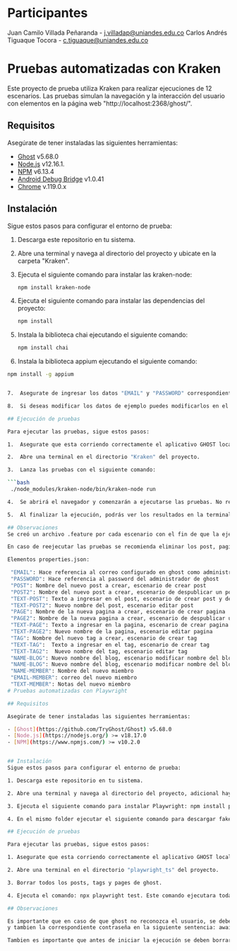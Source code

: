 # Participantes
Juan Camilo Villada Peñaranda - j.villadap@uniandes.edu.co
Carlos Andrés Tiguaque Tocora - c.tiguaque@uniandes.edu.co

# Pruebas automatizadas con Kraken

Este proyecto de prueba utiliza Kraken para realizar ejecuciones de 12 escenarios. Las pruebas simulan la navegación y la interacción del usuario con elementos en la página web "http://localhost:2368/ghost/".

## Requisitos

Asegúrate de tener instaladas las siguientes herramientas:

- [Ghost](https://github.com/TryGhost/Ghost) v5.68.0
- [Node.js](https://nodejs.org/) v12.16.1.
- [NPM](https://www.npmjs.com/) v6.13.4
- [Android Debug Bridge](https://developer.android.com/tools/adb?hl=es-419) v1.0.41
- [Chrome](https://www.google.com/intl/es-419/chrome/) v.119.0.x

## Instalación
Sigue estos pasos para configurar el entorno de prueba:

1. Descarga este repositorio en tu sistema.

2. Abre una terminal y navega al directorio del proyecto y ubicate en la carpeta "Kraken".

3. Ejecuta el siguiente comando para instalar las kraken-node:

   ```bash
   npm install kraken-node

4. Ejecuta el siguiente comando para instalar las dependencias del proyecto:

   ```bash
   npm install

5. Instala la biblioteca chai ejecutando el siguiente comando:

   ```bash
   npm install chai

6.  Instala la biblioteca appium ejecutando el siguiente comando:

   ```bash
   npm install -g appium


7.  Asegurate de ingresar los datos "EMAIL" y "PASSWORD" correspondientes al usuario administrador de GHOST en el archivo "Kraken/properties.json". 

8.  Si deseas modificar los datos de ejemplo puedes modificarlos en el archivo  "Kraken/properties.json", sin embargo, esto no es necesario para ejecutar las pruebas.

## Ejecución de pruebas

Para ejecutar las pruebas, sigue estos pasos:

1.  Asegurate que esta corriendo correctamente el aplicativo GHOST localmente en el puerto 2368.

2.  Abre una terminal en el directorio "Kraken" del proyecto.

3.  Lanza las pruebas con el siguiente comando:

   ```bash
    ./node_modules/kraken-node/bin/kraken-node run

4.  Se abrirá el navegador y comenzarán a ejecutarse las pruebas. No realices ninguna acción en la máquina mientras las pruebas estén en ejecución, ya que esto podría detener la ejecución y producir resultados incompletos.

5.  Al finalizar la ejecución, podrás ver los resultados en la terminal, también encontraras evidencia de las ejecuciones en la carpeta "Kraken/reports" .

## Observaciones
Se creó un archivo .feature por cada escenario con el fin de que la ejecución se realice de forma secuencial, un escenario posterior al otro. 

En caso de reejecutar las pruebas se recomienda eliminar los post, paginas, tags creados por la aplicación antes de lanzar una reejecución o en su defecto modificar los valores del archivo properties.json, en caso de no realizarlo, se generan errores controlados indicando que ya existen los componentes.

Elementos properties.json:

    "EMAIL": Hace referencia al correo configurado en ghost como administrador
    "PASSWORD": Hace referencia al password del administrador de ghost
    "POST": Nombre del nuevo post a crear, escenario de crear post
    "POST2": Nombre del nuevo post a crear, escenario de despublicar un post
    "TEXT-POST": Texto a ingresar en el post, escenario de crear post y de despublicar post
    "TEXT-POST2": Nuevo nombre del post, escenario editar post
    "PAGE": Nombre de la nueva pagina a crear, escenario de crear pagina
    "PAGE2": Nombre de la nueva pagina a crear, escenario de despublicar una pagina
    "TEXT-PAGE": Texto a ingresar en la pagina, escenario de crear pagina y de despublicar pagina
    "TEXT-PAGE2": Nuevo nombre de la pagina, escenario editar pagina
    "TAG": Nombre del nuevo tag a crear, escenario de crear tag
    "TEXT-TAG":  Texto a ingresar en el tag, escenario de crear tag
    "TEXT-TAG2":  Nuevo nombre del tag, escenario editar tag
    "NAME-BLOG": Nuevo nombre del blog, escenario modificar nombre del blog
    "NAME-BLOG": Nuevo nombre del blog, escenario modificar nombre del blog,
    "NAME-MEMBER": Nombre del nuevo miembro
    "EMAIL-MEMBER": correo del nuevo miembro
    "TEXT-MEMBER": Notas del nuevo miembro
# Pruebas automatizadas con Playwright

## Requisitos

Asegúrate de tener instaladas las siguientes herramientas:

- [Ghost](https://github.com/TryGhost/Ghost) v5.68.0
- [Node.js](https://nodejs.org/) >= v18.17.0
- [NPM](https://www.npmjs.com/) >= v10.2.0


## Instalación
Sigue estos pasos para configurar el entorno de prueba:

1. Descarga este repositorio en tu sistema.

2. Abre una terminal y navega al directorio del proyecto, adicional hay que ingresar a la carpeta playwright_ts. Dado que es la raiz del proyecto.

3. Ejecuta el siguiente comando para instalar Playwright: npm install playwright

4. En el mismo folder ejecutar el siguiente comando para descargar faker: npm install @faker-js/faker

## Ejecución de pruebas

Para ejecutar las pruebas, sigue estos pasos:

1. Asegurate que esta corriendo correctamente el aplicativo GHOST localmente en el puerto 2368.

2. Abre una terminal en el directorio "playwright_ts" del proyecto.

3. Borrar todos los posts, tags y pages de ghost.

4. Ejecuta el comando: npx playwright test. Este comando ejecutara todas los tests que se encuentran en los archivos dentro del folder "test" en la raiz principal del proyecto. 

## Observaciones

Es importante que en caso de que ghost no reconozca el usuario, se debe cambiar por un email valido creado anteriormente en ghost en la sentencia: await page.locator('[id="identification"]').fill('CORREO_VALIDO_AQUI');
y tambien la correspondiente contraseña en la siguiente sentencia: await page.locator('[id="password"]').fill('PASSWORD_AQUI');. Se recomienda hacer este cambio con la ayuda del editor de codigo VS code en todos los archivos dentro del folder "test"

Tambien es importante que antes de iniciar la ejecución se deben borrar todos los posts, pages y tags en ghost.

    
